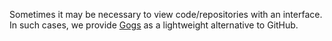 Sometimes it may be necessary to view code/repositories with an interface. 
In such cases, we provide [Gogs](https://gogs.io/) as a lightweight alternative to GitHub. 